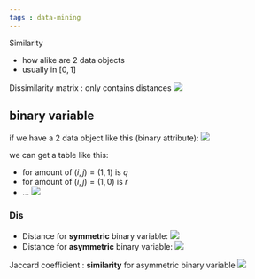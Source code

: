 ```yaml
---
tags : data-mining
---
```


Similarity
* how alike are 2 data objects
* usually in $[0,1]$


Dissimilarity matrix : only contains distances
![](https://i.imgur.com/6yb1gD5.png)

## binary variable
if we have a 2 data object like this (binary attribute):
![](https://i.imgur.com/BJzWPvo.png)

we can get a table like this:
* for amount of $(i,j) = (1,1)$ is $q$
* for amount of $(i,j) = (1,0)$ is $r$
* ...
![](https://i.imgur.com/qsKwKYD.png)


### Dis
* Distance for **symmetric** binary variable:
![](https://i.imgur.com/GYF9NeR.png)
* Distance for **asymmetric** binary variable:
![](https://i.imgur.com/xwTIxWs.png)


Jaccard coefficient : **similarity** for asymmetric binary variable
![](https://i.imgur.com/jLWLeaO.png)
